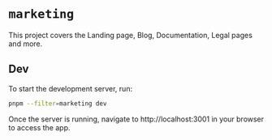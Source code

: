# `marketing`

This project covers the Landing page, Blog, Documentation, Legal pages and more.

## Dev

To start the development server, run:

```bash
pnpm --filter=marketing dev
```

Once the server is running, navigate to http://localhost:3001 in your browser to access the app.
